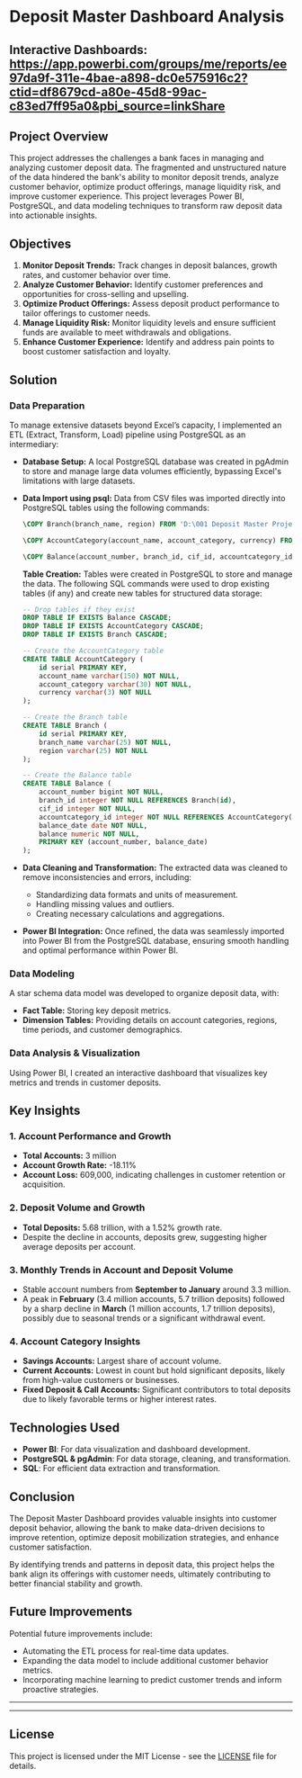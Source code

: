 # Deposit Master Dashboard Analysis

## Interactive Dashboards: https://app.powerbi.com/groups/me/reports/ee97da9f-311e-4bae-a898-dc0e575916c2?ctid=df8679cd-a80e-45d8-99ac-c83ed7ff95a0&pbi_source=linkShare

## Project Overview

This project addresses the challenges a bank faces in managing and analyzing customer deposit data. The fragmented and unstructured nature of the data hindered the bank's ability to monitor deposit trends, analyze customer behavior, optimize product offerings, manage liquidity risk, and improve customer experience. This project leverages Power BI, PostgreSQL, and data modeling techniques to transform raw deposit data into actionable insights.

## Objectives

1. **Monitor Deposit Trends:** Track changes in deposit balances, growth rates, and customer behavior over time.
2. **Analyze Customer Behavior:** Identify customer preferences and opportunities for cross-selling and upselling.
3. **Optimize Product Offerings:** Assess deposit product performance to tailor offerings to customer needs.
4. **Manage Liquidity Risk:** Monitor liquidity levels and ensure sufficient funds are available to meet withdrawals and obligations.
5. **Enhance Customer Experience:** Identify and address pain points to boost customer satisfaction and loyalty.

## Solution

### Data Preparation 

To manage extensive datasets beyond Excel’s capacity, I implemented an ETL (Extract, Transform, Load) pipeline using PostgreSQL as an intermediary:

- **Database Setup:** A local PostgreSQL database was created in pgAdmin to store and manage large data volumes efficiently, bypassing Excel's limitations with large datasets.
- **Data Import using psql:** Data from CSV files was imported directly into PostgreSQL tables using the following commands:
  
  ```sql
  \COPY Branch(branch_name, region) FROM 'D:\001 Deposit Master Project\Data\Branch.csv' DELIMITER ',' CSV HEADER;

  \COPY AccountCategory(account_name, account_category, currency) FROM 'D:\001 Deposit Master Project\Data\AccountCategory.csv' DELIMITER ',' CSV HEADER;

  \COPY Balance(account_number, branch_id, cif_id, accountcategory_id, balance_date, balance) FROM 'D:\001 Deposit Master Project\Data\Balance_Modified.csv' DELIMITER ',' CSV HEADER;
  ```

   **Table Creation:** Tables were created in PostgreSQL to store and manage the data. The following SQL commands were used to drop existing tables (if any) and create new tables for structured data storage:

  ```sql
  -- Drop tables if they exist
  DROP TABLE IF EXISTS Balance CASCADE;
  DROP TABLE IF EXISTS AccountCategory CASCADE;
  DROP TABLE IF EXISTS Branch CASCADE;

  -- Create the AccountCategory table
  CREATE TABLE AccountCategory (
      id serial PRIMARY KEY,
      account_name varchar(150) NOT NULL,
      account_category varchar(30) NOT NULL,
      currency varchar(3) NOT NULL
  );

  -- Create the Branch table
  CREATE TABLE Branch (
      id serial PRIMARY KEY,
      branch_name varchar(25) NOT NULL,
      region varchar(25) NOT NULL
  );

  -- Create the Balance table
  CREATE TABLE Balance (
      account_number bigint NOT NULL,
      branch_id integer NOT NULL REFERENCES Branch(id),
      cif_id integer NOT NULL,
      accountcategory_id integer NOT NULL REFERENCES AccountCategory(id),
      balance_date date NOT NULL,
      balance numeric NOT NULL,
      PRIMARY KEY (account_number, balance_date)
  );
- **Data Cleaning and Transformation:** The extracted data was cleaned to remove inconsistencies and errors, including:
  - Standardizing data formats and units of measurement.
  - Handling missing values and outliers.
  - Creating necessary calculations and aggregations.
- **Power BI Integration:** Once refined, the data was seamlessly imported into Power BI from the PostgreSQL database, ensuring smooth handling and optimal performance within Power BI.

### Data Modeling

A star schema data model was developed to organize deposit data, with:

- **Fact Table:** Storing key deposit metrics.
- **Dimension Tables:** Providing details on account categories, regions, time periods, and customer demographics.

### Data Analysis & Visualization

Using Power BI, I created an interactive dashboard that visualizes key metrics and trends in customer deposits.

## Key Insights

### 1. Account Performance and Growth
- **Total Accounts:** 3 million
- **Account Growth Rate:** -18.11%
- **Account Loss:** 609,000, indicating challenges in customer retention or acquisition.

### 2. Deposit Volume and Growth
- **Total Deposits:** 5.68 trillion, with a 1.52% growth rate.
- Despite the decline in accounts, deposits grew, suggesting higher average deposits per account.

### 3. Monthly Trends in Account and Deposit Volume
- Stable account numbers from **September to January** around 3.3 million.
- A peak in **February** (3.4 million accounts, 5.7 trillion deposits) followed by a sharp decline in **March** (1 million accounts, 1.7 trillion deposits), possibly due to seasonal trends or a significant withdrawal event.

### 4. Account Category Insights
- **Savings Accounts:** Largest share of account volume.
- **Current Accounts:** Lowest in count but hold significant deposits, likely from high-value customers or businesses.
- **Fixed Deposit & Call Accounts:** Significant contributors to total deposits due to likely favorable terms or higher interest rates.

## Technologies Used

- **Power BI**: For data visualization and dashboard development.
- **PostgreSQL & pgAdmin**: For data storage, cleaning, and transformation.
- **SQL**: For efficient data extraction and transformation.

## Conclusion

The Deposit Master Dashboard provides valuable insights into customer deposit behavior, allowing the bank to make data-driven decisions to improve retention, optimize deposit mobilization strategies, and enhance customer satisfaction. 

By identifying trends and patterns in deposit data, this project helps the bank align its offerings with customer needs, ultimately contributing to better financial stability and growth.

## Future Improvements

Potential future improvements include:

- Automating the ETL process for real-time data updates.
- Expanding the data model to include additional customer behavior metrics.
- Incorporating machine learning to predict customer trends and inform proactive strategies.

---

---

## License

This project is licensed under the MIT License - see the [LICENSE](LICENSE) file for details.


